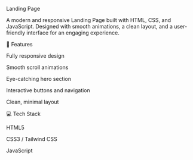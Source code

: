 Landing Page

A modern and responsive Landing Page built with HTML, CSS, and JavaScript.
Designed with smooth animations, a clean layout, and a user-friendly interface for an engaging experience.

🌟 Features

Fully responsive design

Smooth scroll animations

Eye-catching hero section

Interactive buttons and navigation

Clean, minimal layout

💻 Tech Stack

HTML5

CSS3 / Tailwind CSS

JavaScript
